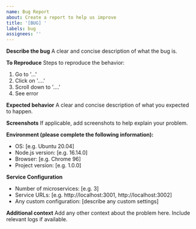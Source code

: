 ```yaml
---
name: Bug Report
about: Create a report to help us improve
title: '[BUG] '
labels: bug
assignees: ''
---
```


**Describe the bug**
A clear and concise description of what the bug is.

**To Reproduce**
Steps to reproduce the behavior:
1. Go to '...'
2. Click on '....'
3. Scroll down to '....'
4. See error

**Expected behavior**
A clear and concise description of what you expected to happen.

**Screenshots**
If applicable, add screenshots to help explain your problem.

**Environment (please complete the following information):**
 - OS: [e.g. Ubuntu 20.04]
 - Node.js version: [e.g. 16.14.0]
 - Browser: [e.g. Chrome 96]
 - Project version: [e.g. 1.0.0]

**Service Configuration**
- Number of microservices: [e.g. 3]
- Service URLs: [e.g. http://localhost:3001, http://localhost:3002]
- Any custom configuration: [describe any custom settings]

**Additional context**
Add any other context about the problem here. Include relevant logs if available.

